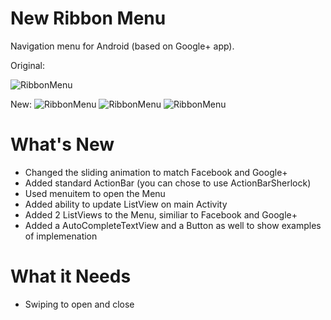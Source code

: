 New Ribbon Menu
==========

Navigation menu for Android (based on Google+ app).

Original:

![RibbonMenu](https://github.com/jaredsburrows/RibbonMenu/raw/master/rbm1.png)

New:
![RibbonMenu](https://github.com/jaredsburrows/RibbonMenu/raw/master/rbm1.png)
![RibbonMenu](https://github.com/jaredsburrows/RibbonMenu/raw/master/rbm1.png)
![RibbonMenu](https://github.com/jaredsburrows/RibbonMenu/raw/master/rbm1.png)


What's New
=====

- Changed the sliding animation to match Facebook and Google+
- Added standard ActionBar (you can chose to use ActionBarSherlock)
 - Used menuitem to open the Menu
- Added ability to update ListView on main Activity
- Added 2 ListViews to the Menu, similiar to Facebook and Google+
- Added a AutoCompleteTextView and a Button as well to show examples of implemenation


What it Needs
====

- Swiping to open and close
